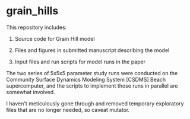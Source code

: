 # grain_hills

This repository includes:

1) Source code for Grain Hill model

2) Files and figures in submitted manuscript describing the model

3) Input files and run scripts for model runs in the paper

The two series of 5x5x5 parameter study runs were conducted on
the Community Surface Dynamics Modeling System [CSDMS] Beach 
supercomputer, and the scripts to implement those runs in parallel
are somewhat involved.

I haven't meticulously gone through and removed temporary exploratory
files that are no longer needed, so caveat mutator. 

